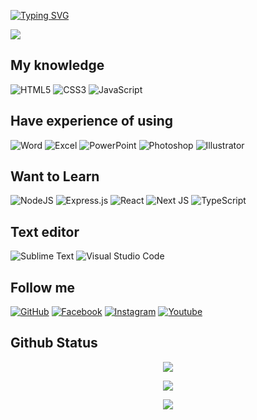 [![Typing SVG](https://readme-typing-svg.herokuapp.com?font=fira+code&color=%2300CCCC&center=true&vCenter=true&multiline=true&height=100&lines=Hi+there+%F0%9F%91%8B;Welcome+to+my+Github+Profile;I'm+Yuran+-+a+Web+Developer)](https://git.io/typing-svg)

![](https://komarev.com/ghpvc/?username=yuran1811&style=flat-square&color=00CCCC)

## My knowledge

![HTML5](https://img.shields.io/badge/html5-%23E34F26.svg?style=for-the-badge&logo=html5&logoColor=white) ![CSS3](https://img.shields.io/badge/css3-%231572B6.svg?style=for-the-badge&logo=css3&logoColor=white) ![JavaScript](https://img.shields.io/badge/javascript-%23323330.svg?style=for-the-badge&logo=javascript&logoColor=%23F7DF1E)

## Have experience of using

![Word](https://img.shields.io/badge/Word-2b579a?style=for-the-badge&logo=microsoftword&logoColor=white) ![Excel](https://img.shields.io/badge/Excel-02713c?style=for-the-badge&logo=microsoftexcel&logoColor=white) ![PowerPoint](https://img.shields.io/badge/PowerPoint-d04524?style=for-the-badge&logo=microsoftpowerpoint&logoColor=white)
![Photoshop](https://img.shields.io/badge/Photoshop-2daaff?style=for-the-badge&logo=adobephotoshop&logoColor=001833) ![Illustrator](https://img.shields.io/badge/Illustrator-291200?style=for-the-badge&logo=adobeillustrator&logoColor=ff7900)

## Want to Learn

![NodeJS](https://img.shields.io/badge/node.js-6DA55F?style=for-the-badge&logo=node.js&logoColor=white) ![Express.js](https://img.shields.io/badge/express.js-%23404d59.svg?style=for-the-badge&logo=express&logoColor=%2361DAFB)
![React](https://img.shields.io/badge/react-%2320232a.svg?style=for-the-badge&logo=react&logoColor=%2361DAFB) ![Next JS](https://img.shields.io/badge/Nextjs-black?style=for-the-badge&logo=next.js&logoColor=white)
![TypeScript](https://img.shields.io/badge/typescript-%23007ACC.svg?style=for-the-badge&logo=typescript&logoColor=white)

## Text editor

![Sublime Text](https://img.shields.io/badge/sublime_text-%23575757.svg?style=for-the-badge&logo=sublime-text&logoColor=important) ![Visual Studio Code](https://img.shields.io/badge/Visual%20Studio%20Code-0078d7.svg?style=for-the-badge&logo=visual-studio-code&logoColor=white)

## Follow me

[![GitHub](https://img.shields.io/badge/github-%23121011.svg?style=for-the-badge&logo=github&logoColor=white)](https://github.com/yuran1811) [![Facebook](https://img.shields.io/badge/Facebook-%231877F2.svg?style=for-the-badge&logo=Facebook&logoColor=white)](https://www.facebook.com/YuranLegends/) [![Instagram](https://img.shields.io/badge/instagram-da0055?style=for-the-badge&logo=instagram&logoColor=white)](https://www.instagram.com/_yuranlegends_/) [![Youtube](https://img.shields.io/badge/youtube-ff0000?style=for-the-badge&logo=youtube&logoColor=white)](https://www.youtube.com/channel/UCLXNBb-jZRS_3o_itGGrGRA?view_as=subscriber)

## Github Status

<p  align="center"> <img  src="https://github-readme-stats.vercel.app/api/top-langs/?username=yuran1811&layout=compact&theme=noctis_minimus&langs_count=6"> </p>
<p  align="center"> <img  src="https://github-readme-stats.vercel.app/api?username=yuran1811&show_icons=true&theme=noctis_minimus"> </p>
<p  align="center"> <img  src="https://metrics.lecoq.io/yuran1811"> </p>
